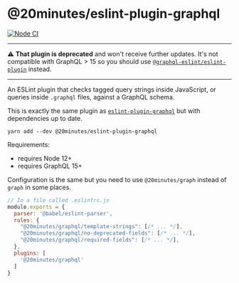 # @20minutes/eslint-plugin-graphql
[![Node CI](https://github.com/20minutes/eslint-plugin-graphql/actions/workflows/nodejs.yml/badge.svg)](https://github.com/20minutes/eslint-plugin-graphql/actions/workflows/nodejs.yml)

----

⚠️ **That plugin is deprecated** and won't receive further updates. It's not compatible with GraphQL > 15 so you should use [`@graphql-eslint/eslint-plugin`](https://www.npmjs.com/package/@graphql-eslint/eslint-plugin) instead.

----

An ESLint plugin that checks tagged query strings inside JavaScript, or queries inside `.graphql` files, against a GraphQL schema.

This is exactly the same plugin as [`eslint-plugin-graphql`](https://github.com/apollostack/eslint-plugin-graphql) but with dependencies up to date.

```
yarn add --dev @20minutes/eslint-plugin-graphql
```

Requirements:
- requires Node 12+
- requires GraphQL 15+

Configuration is the same but you need to use `@20minutes/graph` instead of `graph` in some places.

```js
// In a file called .eslintrc.js
module.exports = {
  parser: '@babel/eslint-parser',
  rules: {
    "@20minutes/graphql/template-strings": [/* ... */],
    "@20minutes/graphql/no-deprecated-fields": [/* ... */],
    "@20minutes/graphql/required-fields": [/* ... */],
  },
  plugins: [
    '@20minutes/graphql'
  ]
}
```
